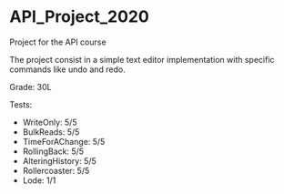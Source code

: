 # API_Project_2020
Project for the API course

The project consist in a simple text editor implementation with specific commands like undo and redo.

Grade: 30L

 Tests:
  - WriteOnly: 5/5
  - BulkReads: 5/5
  - TimeForAChange: 5/5
  - RollingBack: 5/5
  - AlteringHistory: 5/5
  - Rollercoaster: 5/5
  - Lode: 1/1
